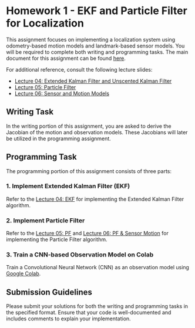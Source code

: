 # Homework 1 - EKF and Particle Filter for Localization

This assignment focuses on implementing a localization system using odometry-based motion models and landmark-based sensor models. You will be required to complete both writing and programming tasks. 
The main document for this assignment can be found [here](https://courses.cs.washington.edu/courses/cse571/23sp/homeworks/CSE571_HW1.pdf).

For additional reference, consult the following lecture slides:
- [Lecture 04: Extended Kalman Filter and Unscented Kalman Filter](https://courses.cs.washington.edu/courses/cse571/23sp/slides/L04/Lecture04_EKF_UKF.pdf)
- [Lecture 05: Particle Filter](https://courses.cs.washington.edu/courses/cse571/23sp/slides/L05/Lecture05_ParticleFilters_Updated.pdf)
- [Lecture 06: Sensor and Motion Models](https://courses.cs.washington.edu/courses/cse571/23sp/slides/L06/Lecture06_SensorMotion_Updated.pdf)

## Writing Task

In the writing portion of this assignment, you are asked to derive the Jacobian of the motion and observation models. These Jacobians will later be utilized in the programming assignment.

## Programming Task

The programming portion of this assignment consists of three parts:

### 1. Implement Extended Kalman Filter (EKF)

Refer to the [Lecture 04: EKF](https://courses.cs.washington.edu/courses/cse571/23sp/slides/L04/Lecture04_EKF_UKF.pdf) for implementing the Extended Kalman Filter algorithm.

### 2. Implement Particle Filter

Refer to the [Lecture 05: PF](https://courses.cs.washington.edu/courses/cse571/23sp/slides/L05/Lecture05_ParticleFilters_Updated.pdf) and [Lecture 06: PF & Sensor Motion](https://courses.cs.washington.edu/courses/cse571/23sp/slides/L06/Lecture06_SensorMotion_Updated.pdf) for implementing the Particle Filter algorithm.

### 3. Train a CNN-based Observation Model on Colab

Train a Convolutional Neural Network (CNN) as an observation model using [Google Colab](https://colab.research.google.com/).

## Submission Guidelines

Please submit your solutions for both the writing and programming tasks in the specified format. Ensure that your code is well-documented and includes comments to explain your implementation.
